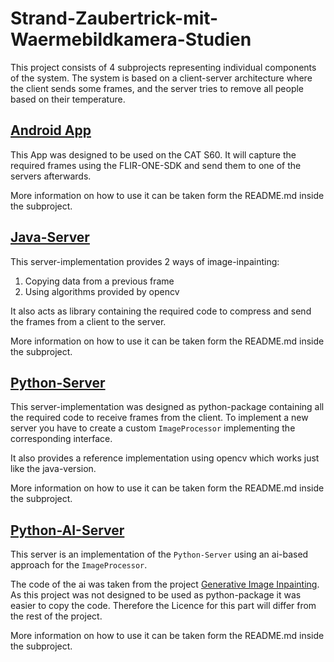 # Strand-Zaubertrick-mit-Waermebildkamera-Studien

This project consists of 4 subprojects representing individual components of the system.
The system is based on a client-server architecture where the client sends some frames, and the server tries to remove all people based on their temperature.   

## [Android App](https://github.com/MobMonRob/Strand-Zaubertrick-mit-Waermebildkamera-Studien/tree/main/app)

This App was designed to be used on the CAT S60.
It will capture the required frames using the FLIR-ONE-SDK and send them to one of the servers afterwards.

More information on how to use it can be taken form the README.md inside the subproject.

## [Java-Server](https://github.com/MobMonRob/Strand-Zaubertrick-mit-Waermebildkamera-Studien/tree/main/server)

This server-implementation provides 2 ways of image-inpainting:

1. Copying data from a previous frame
2. Using algorithms provided by opencv

It also acts as library containing the required code to compress and send the frames from a client to the server.

More information on how to use it can be taken form the README.md inside the subproject.

## [Python-Server](https://github.com/MobMonRob/Strand-Zaubertrick-mit-Waermebildkamera-Studien/tree/main/python-server)

This server-implementation was designed as python-package containing all the required code to receive frames from the client.
To implement a new server you have to create a custom `ImageProcessor` implementing the corresponding interface.

It also provides a reference implementation using opencv which works just like the java-version.

More information on how to use it can be taken form the README.md inside the subproject.

## [Python-AI-Server](https://github.com/MobMonRob/Strand-Zaubertrick-mit-Waermebildkamera-Studien/tree/main/python-ai-server)

This server is an implementation of the `Python-Server` using an ai-based approach for the `ImageProcessor`.

The code of the ai was taken from the project [Generative Image Inpainting](https://github.com/JiahuiYu/generative_inpainting).
As this project was not designed to be used as python-package it was easier to copy the code.
Therefore the Licence for this part will differ from the rest of the project.

More information on how to use it can be taken form the README.md inside the subproject.